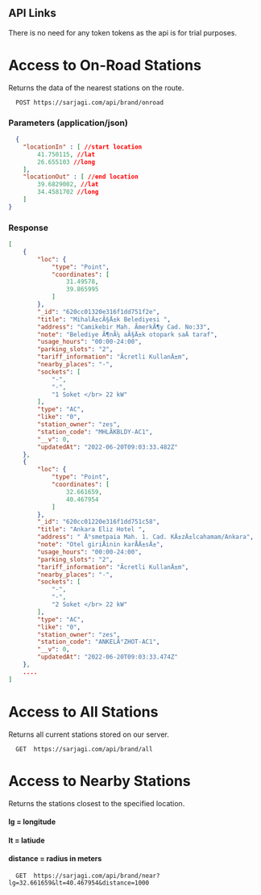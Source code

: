 

## API Links
There is no need for any token tokens as the api is for trial purposes.


# Access to On-Road Stations
Returns the data of the nearest stations on the route.

```http
  POST https://sarjagi.com/api/brand/onroad
```

### Parameters (application/json)
```json
  {
    "locationIn" : [ //start location
        41.750115, //lat
        26.655103 //long
    ],
    "locationOut" : [ //end location
        39.6829002, //lat
        34.4581702 //long
    ]
}
```

### Response
```json
[
    {
        "loc": {
            "type": "Point",
            "coordinates": [
                31.49578,
                39.865995
            ]
        },
        "_id": "620cc01320e316f1dd751f2e",
        "title": "MihalÄ±cÃ§Ä±k Belediyesi ",
        "address": "Camikebir Mah. ÃmerkÃ¶y Cad. No:33",
        "note": "Belediye Ã¶nÃ¼ aÃ§Ä±k otopark saÄ taraf",
        "usage_hours": "00:00-24:00",
        "parking_slots": "2",
        "tariff_information": "Ãcretli KullanÄ±m",
        "nearby_places": "-",
        "sockets": [
            "-",
            "-",
            "1 Soket </br> 22 kW"
        ],
        "type": "AC",
        "like": "0",
        "station_owner": "zes",
        "station_code": "MHLÃKBLDY-AC1",
        "__v": 0,
        "updatedAt": "2022-06-20T09:03:33.482Z"
    },
    {
        "loc": {
            "type": "Point",
            "coordinates": [
                32.661659,
                40.467954
            ]
        },
        "_id": "620cc01220e316f1dd751c58",
        "title": "Ankara Eliz Hotel ",
        "address": " Ä°smetpaia Mah. 1. Cad. KÄ±zÄ±lcahamam/Ankara",
        "note": "Otel giriÅinin karÅÄ±sÄ±",
        "usage_hours": "00:00-24:00",
        "parking_slots": "2",
        "tariff_information": "Ãcretli KullanÄ±m",
        "nearby_places": "-",
        "sockets": [
            "-",
            "-",
            "2 Soket </br> 22 kW"
        ],
        "type": "AC",
        "like": "0",
        "station_owner": "zes",
        "station_code": "ANKELÄ°ZHOT-AC1",
        "__v": 0,
        "updatedAt": "2022-06-20T09:03:33.474Z"
    },
    ....
]
```



# Access to All Stations
Returns all current stations stored on our server.
```http
  GET  https://sarjagi.com/api/brand/all
```

# Access to Nearby Stations
Returns the stations closest to the specified location.
#### lg = longitude
#### lt = latiude
#### distance = radius in meters

```http
  GET  https://sarjagi.com/api/brand/near?lg=32.661659&lt=40.467954&distance=1000
```



